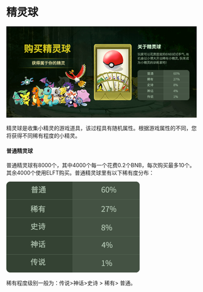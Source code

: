 # 精灵球

![](../.gitbook/assets/中文.png)

精灵球是收集小精灵的游戏道具，该过程具有随机属性。根据游戏属性的不同，您将获得不同稀有程度的小精灵。

#### 普通精灵球

普通精灵球有8000个，其中4000个每一个花费0.2个BNB，每次购买最多10个。其余4000个使用ELFT购买。普通精灵球里有以下稀有度分布：

![](../.gitbook/assets/表中.png)

稀有程度级别一般为：传说&gt;神话&gt;史诗 &gt; 稀有&gt; 普通。

